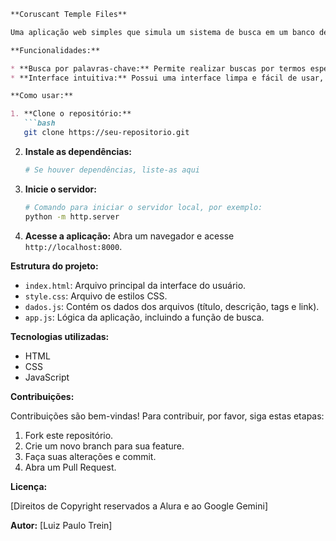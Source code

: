 ```markdown
**Coruscant Temple Files**

Uma aplicação web simples que simula um sistema de busca em um banco de dados de arquivos do Templo Jedi de Coruscant.

**Funcionalidades:**

* **Busca por palavras-chave:** Permite realizar buscas por termos específicos em títulos, descrições e tags dos arquivos.
* **Interface intuitiva:** Possui uma interface limpa e fácil de usar, com um campo de busca e uma seção de resultados.

**Como usar:**

1. **Clone o repositório:**
   ```bash
   git clone https://seu-repositorio.git
   ```
2. **Instale as dependências:**
   ```bash
   # Se houver dependências, liste-as aqui
   ```
3. **Inicie o servidor:**
   ```bash
   # Comando para iniciar o servidor local, por exemplo:
   python -m http.server
   ```
4. **Acesse a aplicação:**
   Abra um navegador e acesse `http://localhost:8000`.

**Estrutura do projeto:**

* `index.html`: Arquivo principal da interface do usuário.
* `style.css`: Arquivo de estilos CSS.
* `dados.js`: Contém os dados dos arquivos (título, descrição, tags e link).
* `app.js`: Lógica da aplicação, incluindo a função de busca.

**Tecnologias utilizadas:**

* HTML
* CSS
* JavaScript

**Contribuições:**

Contribuições são bem-vindas! Para contribuir, por favor, siga estas etapas:

1. Fork este repositório.
2. Crie um novo branch para sua feature.
3. Faça suas alterações e commit.
4. Abra um Pull Request.

**Licença:**

[Direitos de Copyright reservados a Alura e ao Google Gemini]

**Autor:**
[Luiz Paulo Trein]
